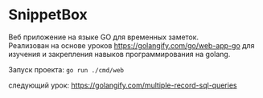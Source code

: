 # SnippetBox

Веб приложение на языке GO для временных заметок.  
Реализован на основе уроков https://golangify.com/go/web-app-go для изучения и закрепления навыков программирования на golang.

Запуск проекта: `go run ./cmd/web`


следующий урок: https://golangify.com/multiple-record-sql-queries